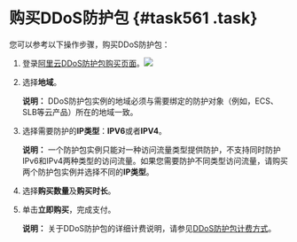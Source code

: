 # 购买DDoS防护包 {#task561 .task}

您可以参考以下操作步骤，购买DDoS防护包：

1.  登录[阿里云DDoS防护包购买页面](https://common-buy.aliyun.com/?commodityCode=ddosbgp#/buy)。![](http://static-aliyun-doc.oss-cn-hangzhou.aliyuncs.com/assets/img/79477/155930743534257_zh-CN.png)


2.  选择**地域**。 

    **说明：** DDoS防护包实例的地域必须与需要绑定的防护对象（例如，ECS、SLB等云产品）所在的地域一致。

3.  选择需要防护的**IP类型**：**IPV6**或者**IPV4**。 

    **说明：** 一个防护包实例只能对一种访问流量类型提供防护，不支持同时防护IPv6和IPv4两种类型的访问流量。如果您需要防护不同类型访问流量，请购买两个防护包实例并选择不同的**IP类型**。

4.  选择**购买数量**及**购买时长**。
5.  单击**立即购买**，完成支付。 

    **说明：** 关于DDoS防护包的详细计费说明，请参见[DDoS防护包计费方式](cn.zh-CN/DDoS防护包/产品定价/计费方式.md#)。


